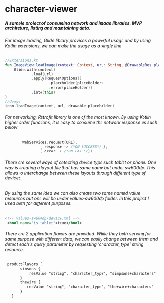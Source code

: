 # character-viewer

##### A sample project of consuming network and image libraries, MVP architeture, listing and maintaining data.

###### For image loading, Glide library provides a powerful usage and by using Kotlin extensions, we can make the usage as a single line

```kotlin
//Extensions.kt
fun ImageView.loadImage(context: Context, url: String, @DrawableRes placeHolder: Int) {
    Glide.with(context)
            .load(url)
            .apply(RequestOptions()
                    .placeholder(placeHolder)
                    .error(placeHolder))
            .into(this)
}
//Usage
icon.loadImage(context, url, drawable_placeholder)
```

###### For networking, Retrofit library is one of the most known. By using Kotlin higher order functions, it is easy to consume the network response as such below

```kotlin
        WebServices.request(URL),
                { response -> /*ON SUCCESS*/ },
                { error -> /*ON FAIL*/})
```


###### There are several ways of detecting device type such tablet or phone. One way is creating a layout file that has same name but under sw600dp. This allows to interchange between these layouts through different type of devices.
###### By using the same idea we can also create two same named value resources but one will be under values-sw600dp folder. In this project I used both for different purposes. 
```xml
<!-- values-sw600dp/device.xml -->
 <bool name="is_tablet">true</bool>
 ```
 
 ###### There are 2 application flavors are provided. While they both serving for same purpose with different data, we can easily change between them and detect each's query parameter by requesting 'character_type' string resource.
 ```xml
  productFlavors {
        simsons {
            resValue "string", "character_type", "simpsons+characters"
        }
        thewire {
           resValue "string", "character_type", "the+wire+characters"
        }
    }
```
